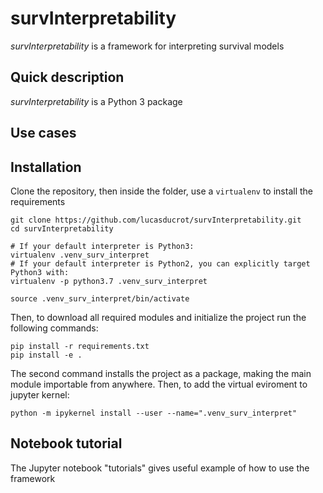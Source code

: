 # survInterpretability
_survInterpretability_ is a framework for interpreting survival models

## Quick description
_survInterpretability_ is a Python 3 package 

## Use cases

## Installation
Clone the repository, then inside the folder, use a `virtualenv` to install the requirements
```shell script
git clone https://github.com/lucasducrot/survInterpretability.git
cd survInterpretability

# If your default interpreter is Python3:
virtualenv .venv_surv_interpret
# If your default interpreter is Python2, you can explicitly target Python3 with:
virtualenv -p python3.7 .venv_surv_interpret

source .venv_surv_interpret/bin/activate
```
Then, to download all required modules and initialize the project run the following commands:
```shell script
pip install -r requirements.txt
pip install -e .
```
The second command installs the project as a package, making the main module importable from anywhere.
Then, to add the virtual eviroment to jupyter kernel:
```shell script
python -m ipykernel install --user --name=".venv_surv_interpret"
```


## Notebook tutorial

The Jupyter notebook "tutorials" gives useful example of how to use the framework